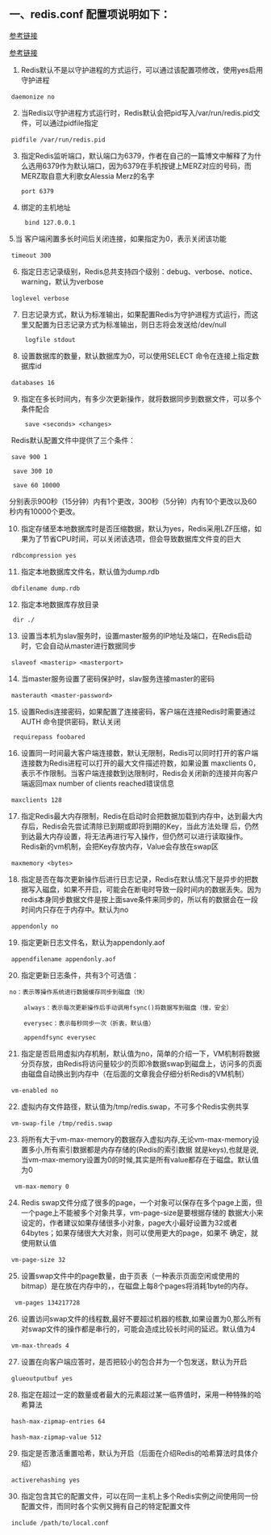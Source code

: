 ## 一、redis.conf 配置项说明如下：

[参考链接](https://blog.csdn.net/a1282379904/article/details/52335051)

[参考链接](https://blog.csdn.net/zlfprogram/article/details/74395310)

1. Redis默认不是以守护进程的方式运行，可以通过该配置项修改，使用yes启用守护进程

​     `daemonize no`

2. 当Redis以守护进程方式运行时，Redis默认会把pid写入/var/run/redis.pid文件，可以通过pidfile指定

​     `pidfile /var/run/redis.pid`

3. 指定Redis监听端口，默认端口为6379，作者在自己的一篇博文中解释了为什么选用6379作为默认端口，因为6379在手机按键上MERZ对应的号码，而MERZ取自意大利歌女Alessia Merz的名字

   `port 6379`

4. 绑定的主机地址

   ` bind 127.0.0.1`

5.当 客户端闲置多长时间后关闭连接，如果指定为0，表示关闭该功能

​    `timeout 300`

6. 指定日志记录级别，Redis总共支持四个级别：debug、verbose、notice、warning，默认为verbose

​    `loglevel verbose`

7. 日志记录方式，默认为标准输出，如果配置Redis为守护进程方式运行，而这里又配置为日志记录方式为标准输出，则日志将会发送给/dev/null

   ` logfile stdout`

8. 设置数据库的数量，默认数据库为0，可以使用SELECT <dbid>命令在连接上指定数据库id

​    `databases 16`

9. 指定在多长时间内，有多少次更新操作，就将数据同步到数据文件，可以多个条件配合

   ` save <seconds> <changes>`

​    Redis默认配置文件中提供了三个条件：

​    `save 900 1`

   ` save 300 10`

   ` save 60 10000`

​    分别表示900秒（15分钟）内有1个更改，300秒（5分钟）内有10个更改以及60秒内有10000个更改。

10. 指定存储至本地数据库时是否压缩数据，默认为yes，Redis采用LZF压缩，如果为了节省CPU时间，可以关闭该选项，但会导致数据库文件变的巨大

​    `rdbcompression yes`

11. 指定本地数据库文件名，默认值为dump.rdb

​    `dbfilename dump.rdb`

12. 指定本地数据库存放目录

   ` dir ./`

13. 设置当本机为slav服务时，设置master服务的IP地址及端口，在Redis启动时，它会自动从master进行数据同步

​    `slaveof <masterip> <masterport>`

14. 当master服务设置了密码保护时，slav服务连接master的密码

​    `masterauth <master-password>`

15. 设置Redis连接密码，如果配置了连接密码，客户端在连接Redis时需要通过AUTH <password>命令提供密码，默认关闭

   ` requirepass foobared`

16. 设置同一时间最大客户端连接数，默认无限制，Redis可以同时打开的客户端连接数为Redis进程可以打开的最大文件描述符数，如果设置 maxclients 0，表示不作限制。当客户端连接数到达限制时，Redis会关闭新的连接并向客户端返回max number of clients reached错误信息

​    `maxclients 128`

17. 指定Redis最大内存限制，Redis在启动时会把数据加载到内存中，达到最大内存后，Redis会先尝试清除已到期或即将到期的Key，当此方法处理 后，仍然到达最大内存设置，将无法再进行写入操作，但仍然可以进行读取操作。Redis新的vm机制，会把Key存放内存，Value会存放在swap区

​    `maxmemory <bytes>`

18. 指定是否在每次更新操作后进行日志记录，Redis在默认情况下是异步的把数据写入磁盘，如果不开启，可能会在断电时导致一段时间内的数据丢失。因为 redis本身同步数据文件是按上面save条件来同步的，所以有的数据会在一段时间内只存在于内存中。默认为no

​    `appendonly no`

19. 指定更新日志文件名，默认为appendonly.aof

​     `appendfilename appendonly.aof`

20. 指定更新日志条件，共有3个可选值： 

```
no：表示等操作系统进行数据缓存同步到磁盘（快） 

    always：表示每次更新操作后手动调用fsync()将数据写到磁盘（慢，安全） 

    everysec：表示每秒同步一次（折衷，默认值）

    appendfsync everysec

```



 

21. 指定是否启用虚拟内存机制，默认值为no，简单的介绍一下，VM机制将数据分页存放，由Redis将访问量较少的页即冷数据swap到磁盘上，访问多的页面由磁盘自动换出到内存中（在后面的文章我会仔细分析Redis的VM机制）

​     `vm-enabled no`

22. 虚拟内存文件路径，默认值为/tmp/redis.swap，不可多个Redis实例共享

​     `vm-swap-file /tmp/redis.swap`

23. 将所有大于vm-max-memory的数据存入虚拟内存,无论vm-max-memory设置多小,所有索引数据都是内存存储的(Redis的索引数据 就是keys),也就是说,当vm-max-memory设置为0的时候,其实是所有value都存在于磁盘。默认值为0

​    ` vm-max-memory 0`

24. Redis swap文件分成了很多的page，一个对象可以保存在多个page上面，但一个page上不能被多个对象共享，vm-page-size是要根据存储的 数据大小来设定的，作者建议如果存储很多小对象，page大小最好设置为32或者64bytes；如果存储很大大对象，则可以使用更大的page，如果不 确定，就使用默认值

​     `vm-page-size 32`

25. 设置swap文件中的page数量，由于页表（一种表示页面空闲或使用的bitmap）是在放在内存中的，，在磁盘上每8个pages将消耗1byte的内存。

​    ` vm-pages 134217728`

26. 设置访问swap文件的线程数,最好不要超过机器的核数,如果设置为0,那么所有对swap文件的操作都是串行的，可能会造成比较长时间的延迟。默认值为4

​     `vm-max-threads 4`

27. 设置在向客户端应答时，是否把较小的包合并为一个包发送，默认为开启

​    `glueoutputbuf yes`

28. 指定在超过一定的数量或者最大的元素超过某一临界值时，采用一种特殊的哈希算法

​    `hash-max-zipmap-entries 64`

​    `hash-max-zipmap-value 512`

29. 指定是否激活重置哈希，默认为开启（后面在介绍Redis的哈希算法时具体介绍）

​    `activerehashing yes`

30. 指定包含其它的配置文件，可以在同一主机上多个Redis实例之间使用同一份配置文件，而同时各个实例又拥有自己的特定配置文件

​    `include /path/to/local.conf`